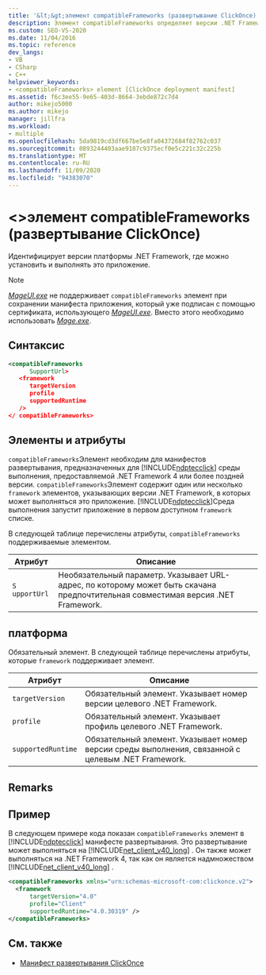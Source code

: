 ```yaml
---
title: '&lt;&gt;элемент compatibleFrameworks (развертывание ClickOnce) | Документация Майкрософт'
description: Элемент compatibleFrameworks определяет версии .NET Framework, в которых можно установить и запустить это приложение.
ms.custom: SEO-VS-2020
ms.date: 11/04/2016
ms.topic: reference
dev_langs:
- VB
- CSharp
- C++
helpviewer_keywords:
- <compatibleFrameworks> element [ClickOnce deployment manifest]
ms.assetid: f6c3ee55-9e65-403d-8664-3ebde872c7d4
author: mikejo5000
ms.author: mikejo
manager: jillfra
ms.workload:
- multiple
ms.openlocfilehash: 5da9819cd3df667be5e8fa04372684f82762c037
ms.sourcegitcommit: 0893244403aae9187c9375ecf0e5c221c32c225b
ms.translationtype: MT
ms.contentlocale: ru-RU
ms.lasthandoff: 11/09/2020
ms.locfileid: "94383070"
---
```

# <a name="ltcompatibleframeworksgt-element-clickonce-deployment"></a>&lt;&gt;элемент compatibleFrameworks (развертывание ClickOnce)
Идентифицирует версии платформы .NET Framework, где можно установить и выполнять это приложение.

> [!NOTE]
> [*MageUI.exe*](/dotnet/framework/tools/mageui-exe-manifest-generation-and-editing-tool-graphical-client) не поддерживает `compatibleFrameworks` элемент при сохранении манифеста приложения, который уже подписан с помощью сертификата, использующего [*MageUI.exe*](/dotnet/framework/tools/mageui-exe-manifest-generation-and-editing-tool-graphical-client). Вместо этого необходимо использовать [*Mage.exe*](/dotnet/framework/tools/mage-exe-manifest-generation-and-editing-tool).

## <a name="syntax"></a>Синтаксис

```xml
<compatibleFrameworks
      SupportUrl> 
   <framework
      targetVersion
      profile
      supportedRuntime
   /> 
</ compatibleFrameworks>
```

## <a name="elements-and-attributes"></a>Элементы и атрибуты
 `compatibleFrameworks`Элемент необходим для манифестов развертывания, предназначенных для [!INCLUDE[ndptecclick](../deployment/includes/ndptecclick_md.md)] среды выполнения, предоставляемой .NET Framework 4 или более поздней версии. `compatibleFrameworks`Элемент содержит один или несколько `framework` элементов, указывающих версии .NET Framework, в которых может выполняться это приложение. [!INCLUDE[ndptecclick](../deployment/includes/ndptecclick_md.md)]Среда выполнения запустит приложение в первом доступном `framework` списке.

 В следующей таблице перечислены атрибуты, `compatibleFrameworks` поддерживаемые элементом.

|Атрибут|Описание|
|---------------|-----------------|
|`S` `upportUrl`|Необязательный параметр. Указывает URL-адрес, по которому может быть скачана предпочтительная совместимая версия .NET Framework.|

## <a name="framework"></a>платформа
 Обязательный элемент. В следующей таблице перечислены атрибуты, которые `framework` поддерживает элемент.

|Атрибут|Описание|
|---------------|-----------------|
|`targetVersion`|Обязательный элемент. Указывает номер версии целевого .NET Framework.|
|`profile`|Обязательный элемент. Указывает профиль целевого .NET Framework.|
|`supportedRuntime`|Обязательный элемент. Указывает номер версии среды выполнения, связанной с целевым .NET Framework.|

## <a name="remarks"></a>Remarks

## <a name="example"></a>Пример
 В следующем примере кода показан `compatibleFrameworks` элемент в [!INCLUDE[ndptecclick](../deployment/includes/ndptecclick_md.md)] манифесте развертывания. Это развертывание может выполняться на [!INCLUDE[net_client_v40_long](../deployment/includes/net_client_v40_long_md.md)] . Он также может выполняться на .NET Framework 4, так как он является надмножеством [!INCLUDE[net_client_v40_long](../deployment/includes/net_client_v40_long_md.md)] .

```xml
<compatibleFrameworks xmlns="urn:schemas-microsoft-com:clickonce.v2">
  <framework
      targetVersion="4.0"
      profile="Client"
      supportedRuntime="4.0.30319" />
</compatibleFrameworks>
```

## <a name="see-also"></a>См. также
- [Манифест развертывания ClickOnce](../deployment/clickonce-deployment-manifest.md)